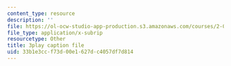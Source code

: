 ```yaml
---
content_type: resource
description: ''
file: https://ol-ocw-studio-app-production.s3.amazonaws.com/courses/2-003sc-engineering-dynamics-fall-2011/33b1e3ccf73d00e1627dc4057df7d814_wzEqF_UQkks.srt
file_type: application/x-subrip
resourcetype: Other
title: 3play caption file
uid: 33b1e3cc-f73d-00e1-627d-c4057df7d814
---
```

